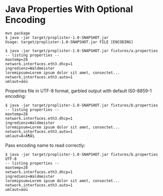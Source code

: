 Java Properties With Optional Encoding
======================================

```shell
mvn package
$ java -jar target/proplister-1.0-SNAPSHOT.jar 
Usage: target/proplister-1.0-SNAPSHOT.jar FILE [ENCODING]

$ java -jar target/proplister-1.0-SNAPSHOT.jar fixtures/a.properties
-- listing properties --
maxtemp=28
network.interfaces.eth3.dhcp=1
ingredienz=Waldmeister
loremipsum=Lorem ipsum dolor sit amet, consectet...
network.interfaces.eth3.auto=1
umlaut=äöü
```

Properties file in UTF-8 format, garbled output with default IS0-8859-1 encoding:

```shell
$ java -jar target/proplister-1.0-SNAPSHOT.jar fixtures/b.properties 
-- listing properties --
maxtemp=28
network.interfaces.eth3.dhcp=1
ingredienz=Waldmeister
loremipsum=Lorem ipsum dolor sit amet, consectet...
network.interfaces.eth3.auto=1
umlaut=Ã¤Ã¶Ã¼
```

Pass encoding name to read correctly:

```shell
$ java -jar target/proplister-1.0-SNAPSHOT.jar fixtures/b.properties UTF-8
-- listing properties --
maxtemp=28
network.interfaces.eth3.dhcp=1
ingredienz=Waldmeister
loremipsum=Lorem ipsum dolor sit amet, consectet...
network.interfaces.eth3.auto=1
umlaut=äöü
```
